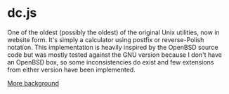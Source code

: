 # dc.js

One of the oldest (possibly the oldest) of the original Unix utilities, now in
website form. It's simply a calculator using postfix or reverse-Polish
notation. This implementation is heavily inspired by the OpenBSD source
code but was mostly tested against the GNU version because I don't have an
OpenBSD box, so some inconsistencies do exist and few extensions from either
version have been implemented.

[More background](https://en.wikipedia.org/wiki/Dc_(computer_program))
